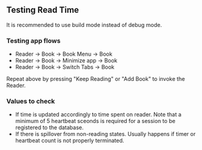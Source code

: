 ## Testing Read Time

It is recommended to use build mode instead of debug mode.

### Testing app flows
- Reader -> Book -> Book Menu -> Book
- Reader -> Book -> Minimize app -> Book
- Reader -> Book -> Switch Tabs -> Book

Repeat above by pressing "Keep Reading" or "Add Book" to invoke the Reader.

### Values to check
- If time is updated accordingly to time spent on reader. Note that a minimum of 5 heartbeat sceonds is required for a session to be registered to the database.
- If there is spillover from non-reading states. Usually happens if timer or heartbeat count is not properly terminated.
